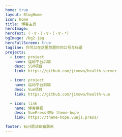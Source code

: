 ```yaml
---
home: true
layout: BlogHome
icon: home
title: 博客主页
heroImage: 
heroText: (・∀・(・∀・(・∀・*)
bgImage: /bg2.jpg
heroFullScreen: true
tagline: 你可以在这里放置你的口号与标语
projects:
  - icon: project
    name: 运动平台后端
    desc: SSM项目
    link: https://github.com/jimowo/health-server

  - icon: project
    name: 运动平台前端
    desc: Vue项目
    link: https://github.com/jimowo/health-vue

  - icon: link
    name: 博客模板
    desc: VuePress模板 theme-hope
    link: https://theme-hope.vuejs.press/

footer: 有问题请邮箱联系
---
```

